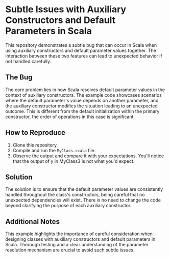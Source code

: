# Subtle Issues with Auxiliary Constructors and Default Parameters in Scala

This repository demonstrates a subtle bug that can occur in Scala when using auxiliary constructors and default parameter values together. The interaction between these two features can lead to unexpected behavior if not handled carefully.

## The Bug

The core problem lies in how Scala resolves default parameter values in the context of auxiliary constructors.  The example code showcases scenarios where the default parameter's value depends on another parameter, and the auxiliary constructor modifies the situation leading to an unexpected outcome.  This is different from the default initialization within the primary constructor, the order of operations in this case is significant.

## How to Reproduce

1. Clone this repository.
2. Compile and run the `MyClass.scala` file. 
3. Observe the output and compare it with your expectations. You'll notice that the output of y in MyClass3 is not what you'd expect. 

## Solution

The solution is to ensure that the default parameter values are consistently handled throughout the class's constructors, being careful that no unexpected dependencies will exist. There is no need to change the code beyond clarifying the purpose of each auxiliary constructor. 

## Additional Notes

This example highlights the importance of careful consideration when designing classes with auxiliary constructors and default parameters in Scala. Thorough testing and a clear understanding of the parameter resolution mechanism are crucial to avoid such subtle issues.